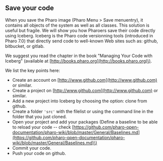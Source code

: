 ## Save your codeWhen you save the Pharo image \(Pharo Menu > Save menuentry\), it contains all objects of the system as well as all classes.This solution is useful but fragile.We will show you how Pharoers save their code directly using Iceberg.Iceberg is the Pharo code versionning tools \(introduced in Pharo 7.0\) that directly send code to well-known Web sites such as: github, bitbucket, or gitlab.We suggest you read the chapter in the book "Managing Your Code with Iceberg" \(available at [http://books.pharo.org](http://books.pharo.org)\).We list the key points here:- Create an account on [http://www.github.com](http://www.github.com) or similar.- Create a project on [http://www.github.com](http://www.github.com) or similar.- Add a new project into Iceberg by choosing the option: clone from github.- Create a folder `'src'` with the filelist or using the command line in the folder that you just cloned.- Open your project and add your packages \(Define a baseline to be able to reload your code -- check [https://github.com/pharo-open-documentation/pharo-wiki/blob/master/General/Baselines.md](https://github.com/pharo-open-documentation/pharo-wiki/blob/master/General/Baselines.md)\)- Commit your code.- Push your code on github.